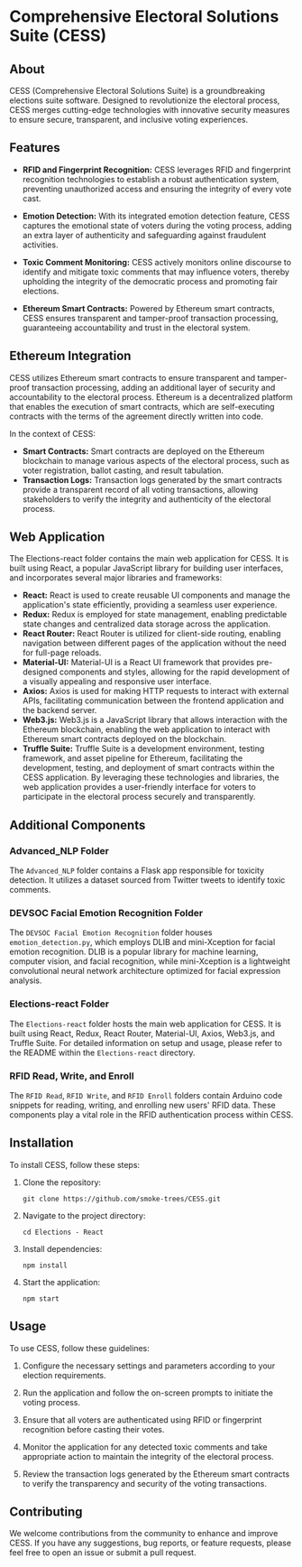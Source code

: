 # Comprehensive Electoral Solutions Suite (CESS)

## About

CESS (Comprehensive Electoral Solutions Suite) is a groundbreaking elections suite software. Designed to revolutionize the electoral process, CESS merges cutting-edge technologies with innovative security measures to ensure secure, transparent, and inclusive voting experiences.

## Features

- **RFID and Fingerprint Recognition:** CESS leverages RFID and fingerprint recognition technologies to establish a robust authentication system, preventing unauthorized access and ensuring the integrity of every vote cast.

- **Emotion Detection:** With its integrated emotion detection feature, CESS captures the emotional state of voters during the voting process, adding an extra layer of authenticity and safeguarding against fraudulent activities.

- **Toxic Comment Monitoring:** CESS actively monitors online discourse to identify and mitigate toxic comments that may influence voters, thereby upholding the integrity of the democratic process and promoting fair elections.

- **Ethereum Smart Contracts:** Powered by Ethereum smart contracts, CESS ensures transparent and tamper-proof transaction processing, guaranteeing accountability and trust in the electoral system.


## Ethereum Integration

CESS utilizes Ethereum smart contracts to ensure transparent and tamper-proof transaction processing, adding an additional layer of security and accountability to the electoral process. Ethereum is a decentralized platform that enables the execution of smart contracts, which are self-executing contracts with the terms of the agreement directly written into code.

In the context of CESS:

- **Smart Contracts:** Smart contracts are deployed on the Ethereum blockchain to manage various aspects of the electoral process, such as voter registration, ballot casting, and result tabulation.
- **Transaction Logs:** Transaction logs generated by the smart contracts provide a transparent record of all voting transactions, allowing stakeholders to verify the integrity and authenticity of the electoral process.

## Web Application

The Elections-react folder contains the main web application for CESS. It is built using React, a popular JavaScript library for building user interfaces, and incorporates several major libraries and frameworks:

- **React:** React is used to create reusable UI components and manage the application's state efficiently, providing a seamless user experience.
- **Redux:** Redux is employed for state management, enabling predictable state changes and centralized data storage across the application.
- **React Router:** React Router is utilized for client-side routing, enabling navigation between different pages of the application without the need for full-page reloads.
- **Material-UI:** Material-UI is a React UI framework that provides pre-designed components and styles, allowing for the rapid development of a visually appealing and responsive user interface.
- **Axios:** Axios is used for making HTTP requests to interact with external APIs, facilitating communication between the frontend application and the backend server.
- **Web3.js:** Web3.js is a JavaScript library that allows interaction with the Ethereum blockchain, enabling the web application to interact with Ethereum smart contracts deployed on the blockchain.
- **Truffle Suite:** Truffle Suite is a development environment, testing framework, and asset pipeline for Ethereum, facilitating the development, testing, and deployment of smart contracts within the CESS application.
By leveraging these technologies and libraries, the web application provides a user-friendly interface for voters to participate in the electoral process securely and transparently.


## Additional Components

### Advanced_NLP Folder

The `Advanced_NLP` folder contains a Flask app responsible for toxicity detection. It utilizes a dataset sourced from Twitter tweets to identify toxic comments.

### DEVSOC Facial Emotion Recognition Folder

The `DEVSOC Facial Emotion Recognition` folder houses `emotion_detection.py`, which employs DLIB and mini-Xception for facial emotion recognition. DLIB is a popular library for machine learning, computer vision, and facial recognition, while mini-Xception is a lightweight convolutional neural network architecture optimized for facial expression analysis.

### Elections-react Folder

The `Elections-react` folder hosts the main web application for CESS. It is built using React, Redux, React Router, Material-UI, Axios, Web3.js, and Truffle Suite. For detailed information on setup and usage, please refer to the README within the `Elections-react` directory.

### RFID Read, Write, and Enroll

The `RFID Read`, `RFID Write`, and `RFID Enroll` folders contain Arduino code snippets for reading, writing, and enrolling new users' RFID data. These components play a vital role in the RFID authentication process within CESS.


## Installation

To install CESS, follow these steps:

1. Clone the repository:
   ```
   git clone https://github.com/smoke-trees/CESS.git
   ```

2. Navigate to the project directory:
   ```
   cd Elections - React 
   ```

3. Install dependencies:
   ```
   npm install
   ```

4. Start the application:
   ```
   npm start
   ```


## Usage

To use CESS, follow these guidelines:

1. Configure the necessary settings and parameters according to your election requirements.

2. Run the application and follow the on-screen prompts to initiate the voting process.

3. Ensure that all voters are authenticated using RFID or fingerprint recognition before casting their votes.

4. Monitor the application for any detected toxic comments and take appropriate action to maintain the integrity of the electoral process.

5. Review the transaction logs generated by the Ethereum smart contracts to verify the transparency and security of the voting transactions.

## Contributing

We welcome contributions from the community to enhance and improve CESS. If you have any suggestions, bug reports, or feature requests, please feel free to open an issue or submit a pull request.
